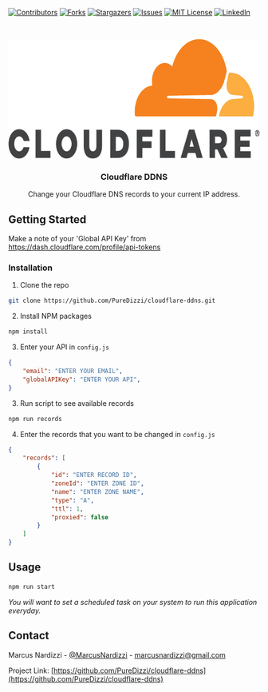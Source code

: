 <!-- PROJECT SHIELDS -->
[![Contributors][contributors-shield]][contributors-url]
[![Forks][forks-shield]][forks-url]
[![Stargazers][stars-shield]][stars-url]
[![Issues][issues-shield]][issues-url]
[![MIT License][license-shield]][license-url]
[![LinkedIn][linkedin-shield]][linkedin-url]


<!-- PROJECT LOGO -->
<br />
<p align="center">
  <a href="https://github.com/PureDizzi/cloudflare-ddns">
    <img src="images/cf-logo-v-rgb.jpg" alt="Logo" width="720" height="240">
  </a>

  <h3 align="center">Cloudflare DDNS</h3>

  <p align="center">
    Change your Cloudflare DNS records to your current IP address.
  </p>
</p>


<!-- GETTING STARTED -->
## Getting Started

Make a note of your 'Global API Key' from https://dash.cloudflare.com/profile/api-tokens


### Installation

1. Clone the repo
```sh
git clone https://github.com/PureDizzi/cloudflare-ddns.git
```
2. Install NPM packages
```sh
npm install
```
3. Enter your API in `config.js`
```json
{
    "email": "ENTER YOUR EMAIL",
    "globalAPIKey": "ENTER YOUR API",
}
```
3. Run script to see available records
```sh
npm run records
```
4. Enter the records that you want to be changed in `config.js`
```json
{
    "records": [
        {
            "id": "ENTER RECORD ID",
            "zoneId": "ENTER ZONE ID",
            "name": "ENTER ZONE NAME",
            "type": "A",
            "ttl": 1,
            "proxied": false
        }
    ]
}
```



<!-- USAGE EXAMPLES -->
## Usage

```sh
npm run start
```

_You will want to set a scheduled task on your system to run this application everyday._



<!-- CONTACT -->
## Contact

Marcus Nardizzi - [@MarcusNardizzi](https://twitter.com/MarcusNardizzi) - marcusnardizzi@gmail.com

Project Link: [https://github.com/PureDizzi/cloudflare-ddns](https://github.com/PureDizzi/cloudflare-ddns)



<!-- MARKDOWN LINKS & IMAGES -->
[contributors-shield]: https://img.shields.io/github/contributors/othneildrew/Best-README-Template.svg?style=flat-square
[contributors-url]: https://github.com/PureDizzi/cloudflare-ddns/graphs/contributors
[forks-shield]: https://img.shields.io/github/forks/othneildrew/Best-README-Template.svg?style=flat-square
[forks-url]: https://github.com/PureDizzi/cloudflare-ddns/network/members
[stars-shield]: https://img.shields.io/github/stars/othneildrew/Best-README-Template.svg?style=flat-square
[stars-url]: https://github.com/PureDizzi/cloudflare-ddns/stargazers
[issues-shield]: https://img.shields.io/github/issues/othneildrew/Best-README-Template.svg?style=flat-square
[issues-url]: https://github.com/PureDizzi/cloudflare-ddns/issues
[license-shield]: https://img.shields.io/github/license/othneildrew/Best-README-Template.svg?style=flat-square
[license-url]: https://github.com/PureDizzi/cloudflare-ddns/blob/master/LICENSE.txt
[linkedin-shield]: https://img.shields.io/badge/-LinkedIn-black.svg?style=flat-square&logo=linkedin&colorB=555
[linkedin-url]: https://www.linkedin.com/in/marcusnardizzi/
